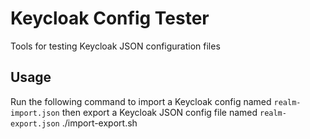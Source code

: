 # Keycloak Config Tester
Tools for testing Keycloak JSON configuration files


## Usage
Run the following command to import a Keycloak config named `realm-import.json` then export a Keycloak JSON config file named `realm-export.json`
    ./import-export.sh
